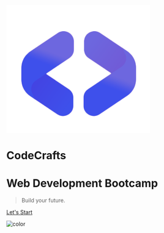 <!-- markdownlint-disable MD033 -->
<!-- <img src="_media/logo.png" alt="logo" style="width: 400px;"/> -->

![logo](_media/logo.png)

# CodeCrafts
# Web Development Bootcamp

> Build your future.

[Let's Start](#Contents)

<!-- <p><img data-origin="linear-gradient(to left bottom, #524bc1 10%, #fff 50%)" alt="color"></p> -->

![color](#f0f0f0)